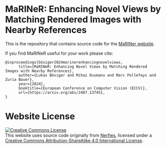 # MaRINeR: Enhancing Novel Views by Matching Rendered Images with Nearby References

This is the repository that contains source code for the [MaRINer website](https://boelukas.github.io/mariner/).

If you find MaRINeR useful for your work please cite:
```
@inproceedings{bösiger2024marinerenhancingnovelviews,
      title={MaRINeR: Enhancing Novel Views by Matching Rendered Images with Nearby References}, 
      author={Lukas Bösiger and Mihai Dusmanu and Marc Pollefeys and Zuria Bauer},
      year={2024},
      booktitle={European Conference on Computer Vision (ECCV)},
      url={https://arxiv.org/abs/2407.13745}, 
}
```

# Website License
<a rel="license" href="http://creativecommons.org/licenses/by-sa/4.0/"><img alt="Creative Commons License" style="border-width:0" src="https://i.creativecommons.org/l/by-sa/4.0/88x31.png" /></a><br />
This website uses source code originally from [Nerfies](https://github.com/nerfies/nerfies.github.io), licensed under a <a rel="license" href="http://creativecommons.org/licenses/by-sa/4.0/">Creative Commons Attribution-ShareAlike 4.0 International License</a>.

